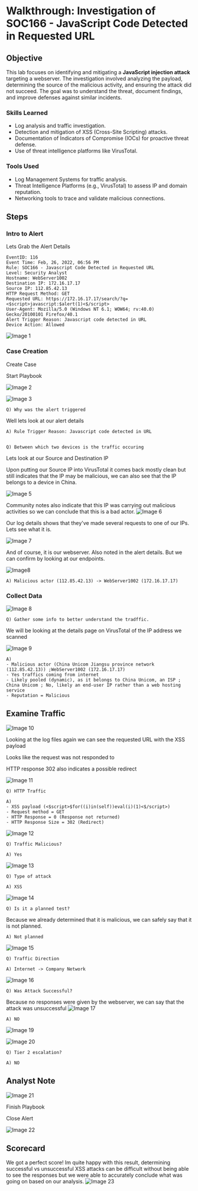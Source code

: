# Walkthrough: Investigation of SOC166 - JavaScript Code Detected in Requested URL  

## Objective 
This lab focuses on identifying and mitigating a **JavaScript injection attack** targeting a webserver. The investigation involved analyzing the payload, determining the source of the malicious activity, and ensuring the attack did not succeed. The goal was to understand the threat, document findings, and improve defenses against similar incidents.

### Skills Learned 
- Log analysis and traffic investigation.  
- Detection and mitigation of XSS (Cross-Site Scripting) attacks.  
- Documentation of Indicators of Compromise (IOCs) for proactive threat defense.  
- Use of threat intelligence platforms like VirusTotal.

### Tools Used  
- Log Management Systems for traffic analysis.  
- Threat Intelligence Platforms (e.g., VirusTotal) to assess IP and domain reputation.  
- Networking tools to trace and validate malicious connections.

## Steps
### Intro to Alert

Lets Grab the Alert Details

	EventID: 116
	Event Time: Feb, 26, 2022, 06:56 PM
	Rule: SOC166 - Javascript Code Detected in Requested URL
	Level: Security Analyst
	Hostname: WebServer1002
	Destination IP: 172.16.17.17
	Source IP: 112.85.42.13
	HTTP Request Method: GET
	Requested URL: https://172.16.17.17/search/?q=<$script>javascript:$alert(1)<$/script>
	User-Agent: Mozilla/5.0 (Windows NT 6.1; WOW64; rv:40.0) Gecko/20100101 Firefox/40.1
	Alert Trigger Reason: Javascript code detected in URL
	Device Action: Allowed


![Image 1](https://i.imgur.com/RN0seFm.png)

### **Case Creation**

Create Case

Start Playbook

![Image 2](https://i.imgur.com/N2rYlH0.png)

![Image 3](https://i.imgur.com/ogw4GxZ.png)

	Q) Why was the alert triggered

Well lets look at our alert details

	A) Rule Trigger Reason: Javascript code detected in URL

 
	Q) Between which two devices is the traffic occuring

Lets look at our Source and Destination IP

Upon putting our Source IP into VirusTotal it  comes back mostly clean but still indicates that the IP may be malicious, we can also see that the IP belongs to a device in China.

![Image 5](https://i.imgur.com/8WqFX8n.png)

Community notes also indicate that this IP was carrying out malicious activities so we can conclude that this is a bad actor. 
![Image 6](https://i.imgur.com/wcA9tuk.png)

Our log details shows that they've made several requests to one of our IPs. Lets see what it is.

![Image 7](https://i.imgur.com/a4HFsME.png)

And of course, it is our webserver. Also noted in the alert details. But we can confirm by looking at our endpoints.

![Image8](https://i.imgur.com/tMu2VW3.png)

	A) Malicious actor (112.85.42.13) -> WebServer1002 (172.16.17.17)

### Collect Data

![Image 8](https://i.imgur.com/D6d5Ivt.png)

	Q) Gather some info to better understand the tradffic.

We will be looking at the details page on VirusTotal of the IP address we scanned


![Image 9](https://i.imgur.com/9GlirNn.png)

	A)
	- Malicious actor (China Unicom Jiangsu province network (112.85.42.13)) ;WebServer1002 (172.16.17.17)
	- Yes traffics coming from internet
	- Likely pooled (dynamic), as it belongs to China Unicom, an ISP ; China Unicom ; No, likely an end-user IP rather than a web hosting service
	- Reputation = Malicious

## Examine Traffic

![Image 10](https://i.imgur.com/gXscNT9.png)

Looking at the log files again we can see the requested URL with the XSS payload

Looks like the request was not responded to

HTTP response 302 also indicates a possible redirect

![Image 11](https://i.imgur.com/VHOrC9a.png)

	Q) HTTP Traffic

	A) 
	- XSS payload (<$script>$for((i)in(self))eval(i)(1)<$/script>)
	- Request method = GET
	- HTTP Response = 0 (Response not returned)
	- HTTP Response Size = 302 (Redirect)

![Image 12](https://i.imgur.com/RmomJ4j.png)

	Q) Traffic Malicious?

	A) Yes

![Image 13](https://i.imgur.com/aghdrsx.png)

	Q) Type of attack
	
	A) XSS


![Image 14](https://i.imgur.com/kkvy8uV.png)

	Q) Is it a planned test?

Because we already determined that it is malicious, we can safely say that it is not planned.

	A) Not planned 


![Image 15](https://i.imgur.com/9qvspLn.png)

	Q) Traffic Direction
	
	A) Internet -> Company Network

![Image 16](https://i.imgur.com/K8oFDC8.png)

	Q) Was Attack Successful?

Because no responses were given by the webserver, we can say that the attack was unsuccessful
![Image 17](https://i.imgur.com/wiUnOdQ.png)

	A) NO

![Image 19](https://i.imgur.com/Po6OpLr.png)

![Image 20](https://i.imgur.com/RTz0wth.png)

	Q) Tier 2 escalation?

	A) NO

## Analyst Note
![Image 21](https://i.imgur.com/9EjhTMA.png)


Finish Playbook

Close Alert

![Image 22](https://i.imgur.com/7ZyxaDq.png)

## Scorecard

We got a perfect score! Im quite happy with this result, determining successful vs unsuccessful XSS attacks can be difficult without being able to see the responses but we were able to accurately conclude what was going on based on our analysis.
![Image 23](https://i.imgur.com/JZEBv8g.png)
